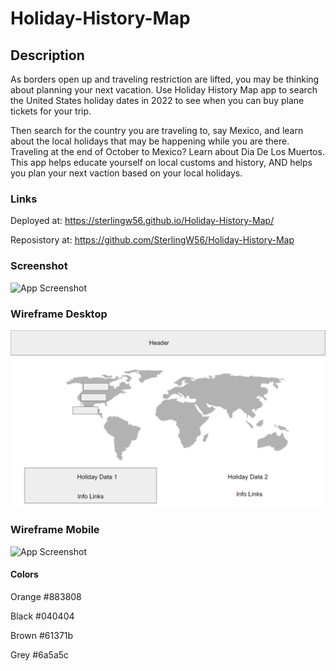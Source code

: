 # Holiday-History-Map

## Description
As borders open up and traveling restriction are lifted, you may be thinking about planning your next vacation. Use Holiday History Map app to search the United States holiday dates in 2022 to see when you can buy plane tickets for your trip. 

Then search for the country you are traveling to, say Mexico, and learn about the local holidays that may be happening while you are there. Traveling at the end of October to Mexico? Learn about Dia De Los Muertos. This app helps educate yourself on local customs and history, AND helps you plan your next vaction based on your local holidays.

### Links
Deployed at: https://sterlingw56.github.io/Holiday-History-Map/

Reposistory at: https://github.com/SterlingW56/Holiday-History-Map 

### Screenshot
![App Screenshot](./assets/images/snapshot.png)

### Wireframe Desktop

![App Screenshot](./assets/images/wire-frame-desktop.png)

### Wireframe Mobile

![App Screenshot](./assets/images/snapshot.png)

#### Colors 

Orange #883808

Black #040404

Brown #61371b

Grey #6a5a5c